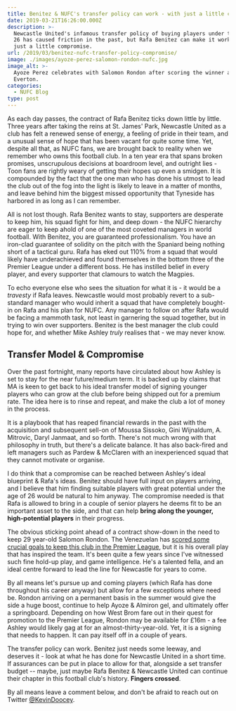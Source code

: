 ```yaml
---
title: Benitez & NUFC's transfer policy can work - with just a little compromise
date: 2019-03-21T16:26:00.000Z
description: >-
  Newcastle United's infamous transfer policy of buying players under the age of
  26 has caused friction in the past, but Rafa Benitez can make it work, with
  just a little compromise.
url: /2019/03/benitez-nufc-transfer-policy-compromise/
image: ./images/ayoze-perez-salomon-rondon-nufc.jpg
image_alt: >-
  Ayoze Perez celebrates with Salomon Rondon after scoring the winner against
  Everton.
categories:
  - NUFC Blog
type: post
---
```


As each day passes, the contract of Rafa Benitez ticks down little by little. Three years after taking the reins at St. James' Park, Newcastle United as a club has felt a renewed sense of energy, a feeling of pride in their team, and a unusual sense of hope that has been vacant for quite some time. Yet, despite all that, as NUFC fans, we are brought back to reality when we remember who owns this football club. In a ten year era that spans broken promises, unscrupulous decisions at boardroom level, and outright lies - Toon fans are rightly weary of getting their hopes up even a smidgen. It is compounded by the fact that the one man who has done his utmost to lead the club out of the fog into the light is likely to leave in a matter of months, and leave behind him the biggest missed opportunity that Tyneside has harbored in as long as I can remember.

All is not lost though. Rafa Benitez wants to stay, supporters are desperate to keep him, his squad fight for him, and deep down - the NUFC hierarchy are eager to keep ahold of one of the most coveted managers in world football. With Benitez, you are guaranteed professionalism. You have an iron-clad guarantee of solidity on the pitch with the Spaniard being nothing short of a tactical guru. Rafa has eked out 110% from a squad that would likely have underachieved and found themselves in the bottom three of the Premier League under a different boss. He has instilled belief in every player, and every supporter that clamours to watch the Magpies.

To echo everyone else who sees the situation for what it is - it would be a _travesty_ if Rafa leaves.
Newcastle would most probably revert to a sub-standard manager who would inherit a squad that have completely bought-in on Rafa and his plan for NUFC. Any manager to follow on after Rafa would be facing a mammoth task, not least in garnering the squad together, but in trying to win over supporters. Benitez is the best manager the club could hope for, and whether Mike Ashley _truly_ realises that - we may never know.

## Transfer Model & Compromise

Over the past fortnight, many reports have circulated about how Ashley is set to stay for the near future/medium term. It is backed up by claims that MA is keen to get back to his ideal transfer model of signing younger players who can grow at the club before being shipped out for a premium rate. The idea here is to rinse and repeat, and make the club a lot of money in the process.

It is a playbook that has reaped financial rewards in the past with the acquisition and subsequent sell-on of Moussa Sissoko, Gini Wijnaldum, A. Mitrovic, Daryl Janmaat, and so forth. There's not much wrong with that philosophy in truth, but there's a delicate balance. It has also back-fired and left managers such as Pardew & McClaren with an inexperienced squad that they cannot motivate or organise.

I do think that a compromise can be reached between Ashley's ideal blueprint & Rafa's ideas. Benitez should have full input on players arriving, and I believe that him finding suitable players with great potential under the age of 26 would be natural to him anyway.
The compromise needed is that Rafa is allowed to bring in a couple of senior players he deems fit to be an important asset to the side, and that can help **bring along the younger, high-potential players** in their progress.

The obvious sticking point ahead of a contract show-down in the need to keep 29 year-old Salomon Rondon. The Venezuelan has [scored some crucial goals to keep this club in the Premier League](https://www.tynetime.com/2018/12/hopes-on-rondon-newcastle-united-gambling-again/), but it is his overall play that has inspired the team. It's been quite a few years since I've witnessed such fine hold-up play, and game intelligence. He's a talented fella, and an ideal centre forward to lead the line for Newcastle for years to come.

By all means let's pursue up and coming players (which Rafa has done throughout his career anyway) but allow for a few exceptions where need be. Rondon arriving on a permanent basis in the summer would give the side a huge boost, continue to help Ayoze & Almiron gel, and ultimately offer a springboard. Depending on how West Brom fare out in their quest for promotion to the Premier League, Rondon may be available for £16m - a fee Ashley would likely gag at for an almost-thirty-year-old. Yet, it is a signing that needs to happen. It can pay itself off in a couple of years.

The transfer policy can work. Benitez just needs some leeway, and deserves it - look at what he has done for Newcastle United in a short time. If assurances can be put in place to allow for that, alongside a set transfer budget -- maybe, just maybe Rafa Benitez & Newcastle United can continue their chapter in this football club's history. **Fingers crossed**.

By all means leave a comment below, and don't be afraid to reach out on Twitter [@KevinDoocey](https://twitter.com/kevindoocey).
